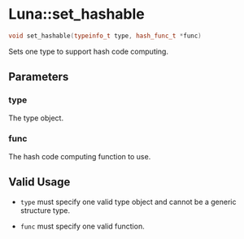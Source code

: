 # Luna::set_hashable

```c++
void set_hashable(typeinfo_t type, hash_func_t *func)
```

Sets one type to support hash code computing. 



## Parameters
### type
The type object. 

### func
The hash code computing function to use. 

## Valid Usage
* `type` must specify one valid type object and cannot be a generic structure type.

* `func` must specify one valid function. 

